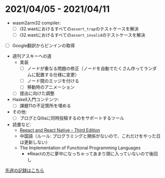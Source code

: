# 2021/04/05 - 2021/04/11

- wasm2arm32 compiler:
    - [ ] i32.wastにおけるすべての`assert_trap`のテストケースを解決
    - [ ] i32.wastにおけるすべての`assert_invalid`のテストケースを解決
- [ ] Google翻訳からピンインの取得
- 週刊アスキーへの道
    - 実装
        - [ ] ノードが重なる問題の修正（ノードを自動でたくさん作ってランダムに配置する仕様に変更）
        - [ ] ノード間のエッジを付ける
        - [ ] 移動時のアニメーション
    - [ ] 提出に向けた調整
- Haskell入門コンテンツ:
    - [ ] 課題11の不足箇所を埋める
- その他:
    - [ ] ブログとQiitaに同時投稿するのをサポートするツール
- 読書など:
    - [Reeact and React Native - Third Edition](https://www.packtpub.com/product/react-and-react-native-third-edition/9781839211140)
    - 中国語（ルール: プログラミングと関係がないので、これだけをやった日は更新しない）
    - The Implementation of Functional Programming Languages
        - ※Reactの方に夢中になっちゃってあまり頭に入っていないので後回し

[先週の記録はこちら](https://github.com/igrep/daily-commits/blob/dba46095878aeda21068c90a1a51097045dfde8d/yesterday.md)
